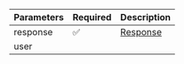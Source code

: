 | Parameters 	 | Required 	                | Description                                                             	    |
|--------------|----------	                |-------------------------------------------------------------------------	    |
| response   	 | :white_check_mark:      	| [Response](Response.md)                                                 	    |
| user         |                           |                                                                              |